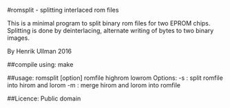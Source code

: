 #romsplit - splitting interlaced rom files

This is a minimal program to split binary rom files for two EPROM chips.
Splitting is done by deinterlacing, alternate writing of bytes to two binary
images.

By Henrik Ullman 2016

##compile using:
make

##usage:
romsplit [option] romfile highrom lowrom
Options:
-s : split romfile into hirom and lorom
-m : merge hirom and lorom into romfile



##Licence:
Public domain
